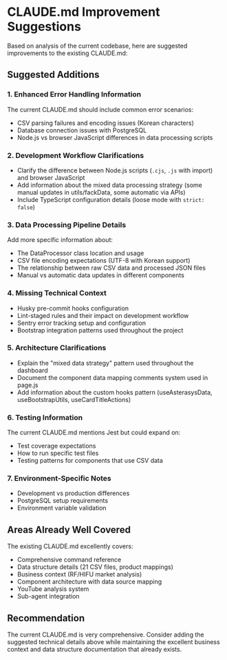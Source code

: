 # CLAUDE.md Improvement Suggestions

Based on analysis of the current codebase, here are suggested improvements to the existing CLAUDE.md:

## Suggested Additions

### 1. Enhanced Error Handling Information
The current CLAUDE.md should include common error scenarios:
- CSV parsing failures and encoding issues (Korean characters)
- Database connection issues with PostgreSQL
- Node.js vs browser JavaScript differences in data processing scripts

### 2. Development Workflow Clarifications
- Clarify the difference between Node.js scripts (`.cjs`, `.js` with import) and browser JavaScript
- Add information about the mixed data processing strategy (some manual updates in utils/fackData, some automatic via APIs)
- Include TypeScript configuration details (loose mode with `strict: false`)

### 3. Data Processing Pipeline Details
Add more specific information about:
- The DataProcessor class location and usage
- CSV file encoding expectations (UTF-8 with Korean support)
- The relationship between raw CSV data and processed JSON files
- Manual vs automatic data updates in different components

### 4. Missing Technical Context
- Husky pre-commit hooks configuration
- Lint-staged rules and their impact on development workflow
- Sentry error tracking setup and configuration
- Bootstrap integration patterns used throughout the project

### 5. Architecture Clarifications
- Explain the "mixed data strategy" pattern used throughout the dashboard
- Document the component data mapping comments system used in page.js
- Add information about the custom hooks pattern (useAsterasysData, useBootstrapUtils, useCardTitleActions)

### 6. Testing Information
The current CLAUDE.md mentions Jest but could expand on:
- Test coverage expectations
- How to run specific test files
- Testing patterns for components that use CSV data

### 7. Environment-Specific Notes
- Development vs production differences
- PostgreSQL setup requirements
- Environment variable validation

## Areas Already Well Covered

The existing CLAUDE.md excellently covers:
- Comprehensive command reference
- Data structure details (21 CSV files, product mappings)
- Business context (RF/HIFU market analysis)
- Component architecture with data source mapping
- YouTube analysis system
- Sub-agent integration

## Recommendation

The current CLAUDE.md is very comprehensive. Consider adding the suggested technical details above while maintaining the excellent business context and data structure documentation that already exists.
